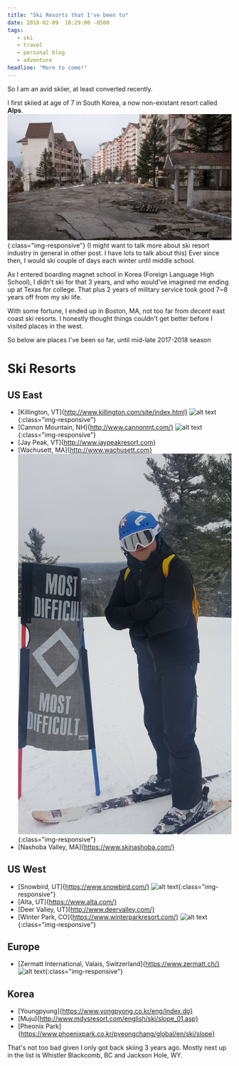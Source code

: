 ```yaml
---
title: "Ski Resorts that I've been to"
date: 2018-02-09  18:29:00 -0500
tags:
   - ski
   - travel
   - personal blog
   - adventure
headline: "More to come!"
---
```

So I am an avid skiier, at least converted recently.

I first skiied at age of 7 in South Korea, a now non-existant resort called **Alps**.
![alt text](/assets/img/ski/alps_ski.jpg){:class="img-responsive"}
(I might want to talk more about ski resort industry in general in other post. I have lots to talk about this)
Ever since then, I would ski couple of days each winter until middle school.

As I entered boarding magnet school in Korea (Foreign Language High School), I didn't ski for that 3 years, and who would've imagined me ending up at Texas for college. That plus 2 years of military service took good 7~8 years off from my ski life.

With some fortune, I ended up in Boston, MA, not too far from *decent* east coast ski resorts. I honestly thought things couldn't get better before I visited places in the west.

So below are places I've been so far, until mid-late 2017-2018 season

# Ski Resorts
## US East
* [Killington, VT]{http://www.killington.com/site/index.html}
![alt text](/assets/img/ski/killington.jpg){:class="img-responsive"}
* [Cannon Mountain, NH]{http://www.cannonmt.com/}
![alt text](/assets/img/ski/cannon.jpg){:class="img-responsive"}
* [Jay Peak, VT]{http://www.jaypeakresort.com}
* [Wachusett, MA]{http://www.wachusett.com}
![alt text](/assets/img/ski/wachusett.jpg){:class="img-responsive"}
* [Nashoba Valley, MA]{https://www.skinashoba.com/}

## US West
* [Snowbird, UT]{https://www.snowbird.com/}
![alt text](/assets/img/ski/snowbird.png){:class="img-responsive"}
* [Alta, UT]{https://www.alta.com/}
* [Deer Valley, UT]{http://www.deervalley.com/}
* [Winter Park, CO]{https://www.winterparkresort.com/}
![alt text](/assets/img/ski/winterpark.png){:class="img-responsive"}

## Europe
* [Zermatt International, Valais, Switzerland]{https://www.zermatt.ch/}
![alt text](/assets/img/ski/zermatt.png){:class="img-responsive"}

## Korea
* [Youngpyung]{https://www.yongpyong.co.kr/eng/index.do}
* [Muju]{http://www.mdysresort.com/english/ski/slope_01.asp}
* [Pheonix Park]{https://www.phoenixpark.co.kr/pyeongchang/global/en/ski/slope}

That's not too bad given I only got back skiing 3 years ago.
Mostly next up in the list is Whistler Blackcomb, BC and Jackson Hole, WY.

